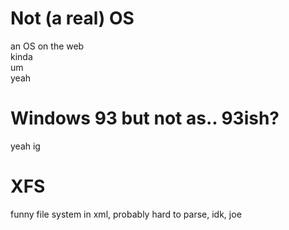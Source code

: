 # Not (a real) OS
an OS on the web
<br>kinda
<br>um
<br>yeah
# Windows 93 but not as.. 93ish?
yeah ig
# XFS
funny file system in xml, probably hard to parse, idk, joe
